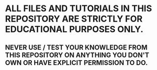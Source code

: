 # ALL FILES AND TUTORIALS IN THIS REPOSITORY ARE STRICTLY FOR EDUCATIONAL PURPOSES ONLY.
## NEVER USE / TEST YOUR KNOWLEDGE FROM THIS REPOSITORY ON ANYTHING YOU DON'T OWN OR HAVE EXPLICIT PERMISSION TO DO.

